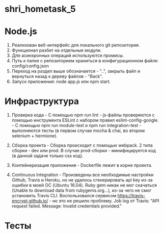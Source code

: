 # shri_hometask_5

# Node.js
  1. Реализован веб-интерфейс для локального git репозитория.
  2. Функционал разбит на отдельные модули.
  3. Для асинхронных операций используются промисы.
  4. Путь к папке с репозиторием храниться в конфигурационном файле: config/config.json
  5. Переход на раздел выше обозначается - "..", закрыть файл и вернуться назад к дереву файлов - "Back".
  6. Запуск приложения: node app.js или npm start.


# Инфраструктура
  1. Проверка кода
    - С помощью npm run lint - js-файлы проверяются с помощью инструмента ESLint с набором правил eslint-config-google. 
    - С помощью npm run module-test и npm run integration-test - выполняются тесты (в первом случае mocha & chai, во втором selenium + hermione).
    
  2. Сборка проекта
    - Сборка происходит с помощью webpack. 2 типа сборки - dev или prod. В случае prod-сборки - минифицируется код (в данной задаче только css код).
  
  3. Контейнеризация приложения
    - Dockerfile лежит в корне проекта.
    
  4. Continuous Integration
    - Произведены все необходимые настройки Github, Travis и Heroku, но не удалось сгенерировать api key из-за ошибки в моей ОС (Ubuntu 16.04). Ruby gem никак не мог скачаться (Unable to download data from rubygems.org...), из-за чего не смог установить Travis CLI. Воспользовался сервисом https://travis-encrypt.github.io/ - но это не решило проблему. Job log от Travis: "API request failed. Message: Invalid credentials provided."

# Тесты
